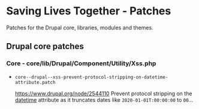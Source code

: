 Saving Lives Together - Patches
===============================

Patches for the Drupal core, libraries, modules and themes.


Drupal core patches
-------------------

###  Core - core/lib/Drupal/Component/Utility/Xss.php

- `core--drupal--xss-prevent-protocol-stripping-on-datetime-attribute.patch`

  https://www.drupal.org/node/2544110
  Prevent protocol stripping on the [datetime](https://developer.mozilla.org/en-US/docs/Web/HTML/Element/time)
  attribute as it truncates dates like `2020-01-01T:00:00:00` to `00`...
